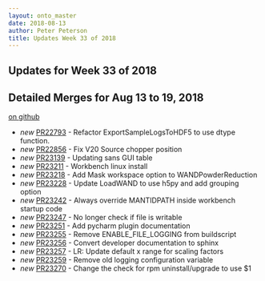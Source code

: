 ```yaml
---
layout: onto_master
date: 2018-08-13
author: Peter Peterson
title: Updates Week 33 of 2018
---
```

Updates for Week 33 of 2018
---------------------------

Detailed Merges for Aug 13 to 19, 2018
--------------------------------------
[on github](https://github.com/mantidproject/mantid/pulls?q=is%3Apr+merged%3A2018-08-14..2018-08-19)

* *new* [PR22793](https://github.com/mantidproject/mantid/pull/22793) - Refactor ExportSampleLogsToHDF5 to use dtype function.
* *new* [PR22856](https://github.com/mantidproject/mantid/pull/22856) - Fix V20 Source chopper position
* *new* [PR23139](https://github.com/mantidproject/mantid/pull/23139) - Updating sans GUI table
* *new* [PR23211](https://github.com/mantidproject/mantid/pull/23211) - Workbench linux install
* *new* [PR23218](https://github.com/mantidproject/mantid/pull/23218) - Add Mask workspace option to WANDPowderReduction
* *new* [PR23228](https://github.com/mantidproject/mantid/pull/23228) - Update LoadWAND to use h5py and add grouping option
* *new* [PR23242](https://github.com/mantidproject/mantid/pull/23242) - Always override MANTIDPATH inside workbench startup code
* *new* [PR23247](https://github.com/mantidproject/mantid/pull/23247) - No longer check if file is writable
* *new* [PR23251](https://github.com/mantidproject/mantid/pull/23251) - Add pycharm plugin documentation
* *new* [PR23255](https://github.com/mantidproject/mantid/pull/23255) - Remove ENABLE_FILE_LOGGING from buildscript
* *new* [PR23256](https://github.com/mantidproject/mantid/pull/23256) - Convert developer documentation to sphinx
* *new* [PR23257](https://github.com/mantidproject/mantid/pull/23257) - LR: Update default x range for scaling factors
* *new* [PR23259](https://github.com/mantidproject/mantid/pull/23259) - Remove old logging configuration variable
* *new* [PR23270](https://github.com/mantidproject/mantid/pull/23270) - Change the check for rpm uninstall/upgrade to use $1
